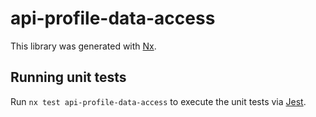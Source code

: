 # api-profile-data-access

This library was generated with [Nx](https://nx.dev).

## Running unit tests

Run `nx test api-profile-data-access` to execute the unit tests via [Jest](https://jestjs.io).
